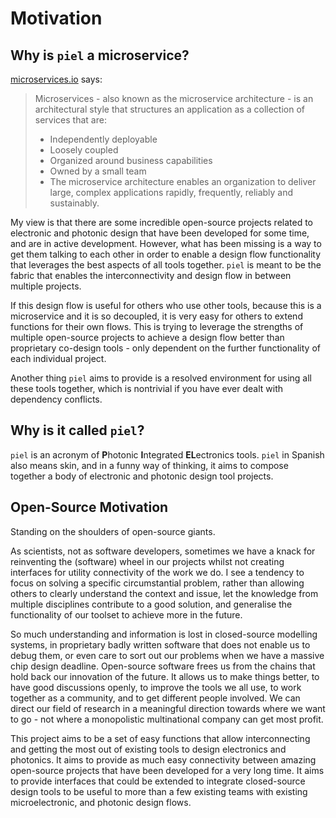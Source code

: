 # Motivation

## Why is `piel` a microservice?

[microservices.io](https://microservices.io) says:

> Microservices - also known as the microservice architecture - is an architectural style that structures an application as a collection of services that are:
> * Independently deployable
> * Loosely coupled
> * Organized around business capabilities
> * Owned by a small team
> * The microservice architecture enables an organization to deliver large, complex applications rapidly, frequently, reliably and sustainably.

My view is that there are some incredible open-source projects related to electronic and photonic design that have been developed for some time, and are in active development. However, what has been missing is a way to get them talking to each other in order to enable a design flow functionality that leverages the best aspects of all tools together. `piel` is meant to be the fabric that enables the interconnectivity and design flow in between multiple projects.

If this design flow is useful for others who use other tools, because this is a microservice and it is so decoupled, it is very easy for others to extend functions for their own flows. This is trying to leverage the strengths of multiple open-source projects to achieve a design flow better than proprietary co-design tools - only dependent on the further functionality of each individual project.

Another thing `piel` aims to provide is a resolved environment for using all these tools together, which is nontrivial if you have ever dealt with dependency conflicts.


## Why is it called `piel`?

`piel` is an acronym of **P**hotonic **I**ntegrated **EL**ectronics tools. `piel` in Spanish also means skin, and in a funny way of thinking, it aims to compose together a body of electronic and photonic design tool projects.

## Open-Source Motivation

Standing on the shoulders of open-source giants.

As scientists, not as software developers, sometimes we have a knack for reinventing the (software) wheel in our projects whilst not creating interfaces for utility connectivity of the work we do. I see a tendency to focus on solving a specific circumstantial problem, rather than allowing others to clearly understand the context and issue, let the knowledge from multiple disciplines contribute to a good solution, and generalise the functionality of our toolset to achieve more in the future.

So much understanding and information is lost in closed-source modelling systems, in proprietary badly written software that does not enable us to debug them, or even care to sort out our problems when we have a massive chip design deadline. Open-source software frees us from the chains that hold back our innovation of the future. It allows us to make things better, to have good discussions openly, to improve the tools we all use, to work together as a community, and to get different people involved. We can direct our field of research in a meaningful direction towards where we want to go - not where a monopolistic multinational company can get most profit.

This project aims to be a set of easy functions that allow interconnecting and getting the most out of existing tools to design electronics and photonics. It aims to provide as much easy connectivity between amazing open-source projects that have been developed for a very long time. It aims to provide interfaces that could be extended to integrate closed-source design tools to be useful to more than a few existing teams with existing microelectronic, and photonic design flows.
